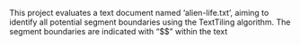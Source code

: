 This project evaluates a text document named ‘alien-life.txt’, aiming to identify all potential segment boundaries using the TextTiling algorithm. The segment boundaries are indicated with “$$” within the text